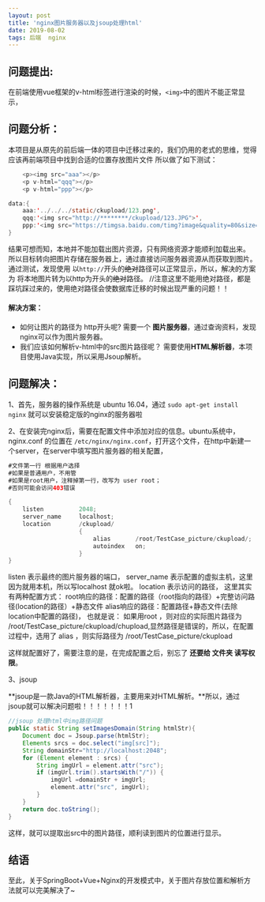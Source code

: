 ```yaml
---
layout: post
title: 'nginx图片服务器以及jsoup处理html'
date: 2019-08-02
tags: 后端  nginx
---
```



## 问题提出:
在前端使用vue框架的v-html标签进行渲染的时候，`<img>`中的图片不能正常显示，

## 问题分析：
本项目是从原先的前后端一体的项目中迁移过来的，我们仍用的老式的思维，觉得应该再前端项目中找到合适的位置存放图片文件
所以做了如下测试：
``` java
	<p><img src="aaa"></p>
	<p v-html="qqq"></p>
	<p v-html="ppp"></p>
```
```java
data:{
	aaa:'../../../static/ckupload/123.png',
	qqq:'<img src="http://********/ckupload/123.JPG">',
	ppp:'<img src="https://timgsa.baidu.com/timg?image&quality=80&size=b9999_10000&sec=1565236191&di=3807861c847024b0a5ff4f7cd3f81296&imgtype=jpg&er=1&src=http%3A%2F%2Fcs.vmovier.com%2FUploads%2Fpost%2F2015-05-07%2F554b345145668.jpg" /></p>',
}
```
结果可想而知，本地并不能加载出图片资源，只有网络资源才能顺利加载出来。
所以目标转向把图片存储在服务器上，通过直接访问服务器资源从而获取到图片。
通过测试，发现使用 以`http://`开头的~~绝对~~路径可以正常显示，所以，解决的方案为 将本地图片转为以http为开头的~~绝对~~路径。
//注意这里不能用绝对路径，都是踩坑踩过来的，使用绝对路径会使数据库迁移的时候出现严重的问题！！

#### 解决方案：

- 如何让图片的路径为 http开头呢?
需要一个 **图片服务器**，通过查询资料，发现nginx可以作为图片服务器。
- 我们应该如何解析v-html中的src图片路径呢？
需要使用**HTML解析器**，本项目使用Java实现，所以采用Jsoup解析。



## 问题解决：

1、首先，服务器的操作系统是 ubuntu 16.04，通过 `sudo apt-get install nginx` 就可以安装稳定版的nginx的服务器啦

2、在安装完nginx后，需要在配置文件中添加对应的信息。ubuntu系统中，nginx.conf 的位置在 `/etc/nginx/nginx.conf`，打开这个文件，在http中新建一个server，在server中填写图片服务器的相关配置，

```java
#文件第一行 根据用户选择
#如果是普通用户，不用管
#如果是root用户，注释掉第一行，改写为 user root；
#否则可能会访问403错误

{
	listen			2048;
	server_name		localhost;
	location		/ckupload/
					{
						alias 		/root/TestCase_picture/ckupload/;
                		autoindex 	on;
					}
}
```

listen 表示最终的图片服务器的端口，
server_name 表示配置的虚拟主机，这里因为就用本机，所以写localhost 就ok啦。
location 表示访问的路径，
这里其实有两种配置方式：
root响应的路径：配置的路径（root指向的路径）+完整访问路径(location的路径）+静态文件
alias响应的路径：配置路径+静态文件(去除location中配置的路径)，
也就是说： 如果用root ，则对应的实际图片路径为 /root/TestCase_picture/ckupload/chupload,显然路径是错误的，所以，在配置过程中，选用了 alias ，则实际路径为 /root/TestCase_picture/ckupload 



这样就配置好了，需要注意的是，在完成配置之后，别忘了 **还要给 文件夹 读写权限**。


3、jsoup

**jsoup是一款Java的HTML解析器，主要用来对HTML解析。**所以，通过jsoup就可以解决问题啦！！！！！！！1
```java
//jsoup 处理html中img路径问题
public static String setImagesDomain(String htmlStr){
	Document doc = Jsoup.parse(htmlStr);
	Elements srcs = doc.select("img[src]");
	String domainStr="http://localhost:2048";
	for (Element element : srcs) {
		String imgUrl = element.attr("src");
		if (imgUrl.trim().startsWith("/")) {
			imgUrl =domainStr + imgUrl;
			element.attr("src", imgUrl);
		}
	}
	return doc.toString();
}
```
这样，就可以提取出src中的图片路径，顺利读到图片的位置进行显示。

## 结语
至此，关于SpringBoot+Vue+Nginx的开发模式中，关于图片存放位置和解析方法就可以完美解决了~

